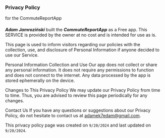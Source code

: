 ### Privacy Policy 
for the CommuteReportApp
####
***Adam Jamroziński*** built the ***CommuteReportApp*** as a Free app. This SERVICE is provided by the owner at no cost and is intended for use as is.

This page is used to inform visitors regarding our policies with the collection, use, and disclosure of Personal Information if anyone decided to use our Service.

Personal Information Collection and Use
Our app does not collect or share any personal information. It does not require any permissions to function and does not connect to the internet. Any data processed by the app is stored ephemerally on the device.

Changes to This Privacy Policy
We may update our Privacy Policy from time to time. Thus, you are advised to review this page periodically for any changes.

Contact Us
If you have any questions or suggestions about our Privacy Policy, do not hesitate to contact us at [adamek7edam@gmail.com]().

This privacy policy page was created on `9/20/2024` and last updated on `9/20/2024`.